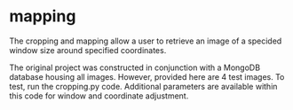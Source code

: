 # mapping

The cropping and mapping allow a user to retrieve an image of a specided window size around specified coordinates.

The original project was constructed in conjunction with a MongoDB database housing all images. However, provided here are 4 test images.
To test, run the cropping.py code. Additional parameters are available within this code for window and coordinate adjustment.
